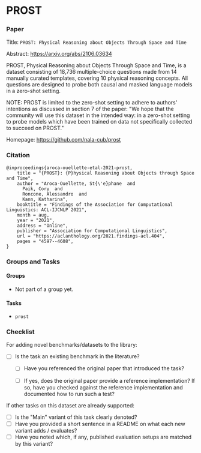 # PROST

### Paper

Title: `PROST: Physical Reasoning about Objects Through Space and Time`

Abstract: https://arxiv.org/abs/2106.03634

PROST, Physical Reasoning about Objects Through Space and Time, is a dataset
consisting of 18,736 multiple-choice questions made from 14 manually curated
templates, covering 10 physical reasoning concepts. All questions are designed
to probe both causal and masked language models in a zero-shot setting.

NOTE: PROST is limited to the zero-shot setting to adhere to authors' intentions
as discussed in section 7 of the paper: "We hope that the community will use
this dataset in the intended way: in a zero-shot setting to probe models which
have been trained on data not specifically collected to succeed on PROST."

Homepage: https://github.com/nala-cub/prost


### Citation

```
@inproceedings{aroca-ouellette-etal-2021-prost,
    title = "{PROST}: {P}hysical Reasoning about Objects through Space and Time",
    author = "Aroca-Ouellette, St{\'e}phane  and
      Paik, Cory  and
      Roncone, Alessandro  and
      Kann, Katharina",
    booktitle = "Findings of the Association for Computational Linguistics: ACL-IJCNLP 2021",
    month = aug,
    year = "2021",
    address = "Online",
    publisher = "Association for Computational Linguistics",
    url = "https://aclanthology.org/2021.findings-acl.404",
    pages = "4597--4608",
}
```

### Groups and Tasks

#### Groups

* Not part of a group yet.

#### Tasks

* `prost`

### Checklist

For adding novel benchmarks/datasets to the library:
* [ ] Is the task an existing benchmark in the literature?
  * [ ] Have you referenced the original paper that introduced the task?
  * [ ] If yes, does the original paper provide a reference implementation? If so, have you checked against the reference implementation and documented how to run such a test?


If other tasks on this dataset are already supported:
* [ ] Is the "Main" variant of this task clearly denoted?
* [ ] Have you provided a short sentence in a README on what each new variant adds / evaluates?
* [ ] Have you noted which, if any, published evaluation setups are matched by this variant?
